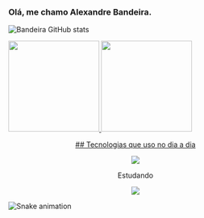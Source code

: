 ### Olá, me chamo Alexandre Bandeira.
![Bandeira GitHub stats](https://github-readme-stats.vercel.app/api?username=xandebnd&show_icons=true&theme=dracula)<br/>

<div>
<a href="https://github.com/xandebnd">
<img loading="lazy" height="180em" src="https://github-readme-stats.vercel.app/api/top-langs/?xandebnd&layout=compact&langs_count=7&theme=dracula"/>
<img loading="lazy" height="180em" src="https://github-readme-stats.vercel.app/api?xandebnd&show_icons=true&theme=dracula&include_all_commits=true&count_private=true"/>
</div>

<p align="center">## Tecnologias que uso no dia a dia</p>
<p align="center">
  <a href="https://skillicons.dev">
    <img src="https://skillicons.dev/icons?i=html,css,js" />
  </a>
</p>

<p align="center">Estudando</p>
<p align="center">
  <a href="https://skillicons.dev">
    <img src="https://skillicons.dev/icons?i=react,ts,mongodb" />
  </a>
</p>

![Snake animation](https://github.com/xandebnd/xandebnd/blob/output/github-contribution-grid-snake.svg)
